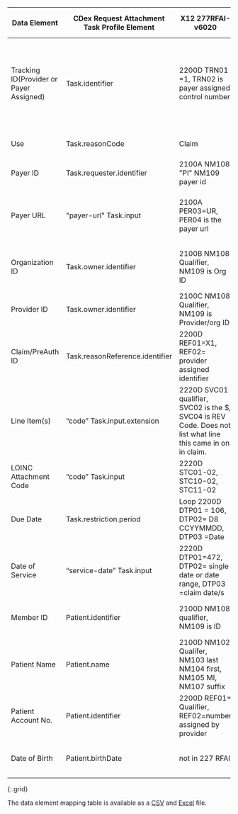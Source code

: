 <!-- requests-277_278.md
*****************************************************************************************************
*                                  WARNING: DO NOT EDIT THIS FILE                                   *
*                                                                                                   *
* This file is generated by csv_to_markdown_tabler.ipynb. Any edits you make to this file will be   *
* overwritten                                                                                       *
* To change the contents of this file, edit input/images/data-element-mapping.csv                     *
*****************************************************************************************************
-->

| Data Element | CDex Request Attachment Task Profile Element | <span class="bg-success" markdown="1">X12 277RFAI-v6020</span><!-- new-content --> | <span class="bg-success" markdown="1">X12n 278 Response-v5010</span><!-- new-content --> | Request Attachments Comments |
|-----|-----|---------------|--------------------|-----------|
| Tracking ID(Provider or Payer Assigned) | Task.identifier | <span class="bg-success" markdown="1">2200D TRN01 =1, TRN02 is payer assigned control number</span><!-- new-content --> | <span class="bg-success" markdown="1">2000E Event level TRN01= 1current or 2 references, TRN02 =Patient event Tracking Number. 2000F Service Level TRN01=1 current and 2 reference, TRN02 = Service level tracking number</span><!-- new-content --> | <span class="bg-success" markdown="1">Payer-assigned tracking/control number</span><!-- new-content --> |
| Use | Task.reasonCode | <span class="bg-success" markdown="1">Claim</span><!-- new-content --> | <span class="bg-success" markdown="1">Prior Auth</span><!-- new-content --> | Choice of "claim" or "preauthorization" |
| Payer ID | Task.requester.identifier | <span class="bg-success" markdown="1">2100A NM108 "PI" NM109 payer id</span><!-- new-content --> | <span class="bg-success" markdown="1">loop 2010A NM108 "PI" NM109 payer id</span><!-- new-content --> | Payer ID |
| Payer URL | "payer-url" Task.input | <span class="bg-success" markdown="1">2100A PER03=UR, PER04 is the payer url</span><!-- new-content --> | <span class="bg-success" markdown="1">loop 2010A PER07 'UR', PER08 is the payer url</span><!-- new-content --> | Payer endpoint where the attachments are submitted using the $submit-operation |
| Organization ID | Task.owner.identifier | <span class="bg-success" markdown="1">2100B NM108 Qualifier, NM109 is Org ID</span><!-- new-content --> | <span class="bg-success" markdown="1">loop 2010B 'NM101 NM102=2, NM109=ID#</span><!-- new-content --> | Organization of provider who submitted claim/prior authorization |
| Provider ID | Task.owner.identifier | <span class="bg-success" markdown="1">2100C NM108 Qualifier, NM109 is Provider/org ID</span><!-- new-content --> | <span class="bg-success" markdown="1">2010EA NM101, NM102=1,NM109=ID#</span><!-- new-content --> | Provider who submitted claim/prior authorization |
| Claim/PreAuth ID | Task.reasonReference.identifier | <span class="bg-success" markdown="1">2200D REF01=X1, REF02= provider assigned identifier</span><!-- new-content --> | <span class="bg-success" markdown="1">2000F Service Level TRN01=1 current and 2 reference, TRN02 = service trace number</span><!-- new-content --> | <span class="bg-success" markdown="1">Provider-assigned claim/prior authorization ID</span><!-- new-content --> |
| Line Item(s) | “code” Task.input.extension | <span class="bg-success" markdown="1">2220D SVC01 qualifier, SVC02 is the $, SVC04 is REV Code. Does not list what line this came in on in claim.</span><!-- new-content --> | <span class="bg-success" markdown="1">Line item level 2000F TRN01=1, TRN02 is Payer Tracking</span><!-- new-content --> | Claim/prior-authorization line item numbers |
| LOINC Attachment Code | “code” Task.input | <span class="bg-success" markdown="1">2220D STC01-02, STC10-02, STC11-02</span><!-- new-content --> | <span class="bg-success" markdown="1">2000E HI or 2000F PWK?</span><!-- new-content --> | LOINC attachment codes |
| Due Date | Task.restriction.period | <span class="bg-success" markdown="1">Loop 2200D DTP01 = 106, DTP02= D8 CCYYMMDD, DTP03 =Date</span><!-- new-content --> | <span class="bg-success" markdown="1">We cannot find a "due date" in the 278 response.</span><!-- new-content --> | Deadline for submitting attachments to Payer |
| Date of Service | “service-date” Task.input | <span class="bg-success" markdown="1">2220D DTP01=472, DTP02= single date or date range, DTP03 =claim date/s</span><!-- new-content --> | <span class="bg-success" markdown="1">2000E event level, 2000F line level DTP 01=742, 02=format, 03=date</span><!-- new-content --> | Date of service for claim/prior authorization |
| Member ID | Patient.identifier | <span class="bg-success" markdown="1">2100D NM108 qualifier, NM109 is ID</span><!-- new-content --> | <span class="bg-success" markdown="1">2010C NM1 Segment element 08 is the Qualifier and NM109 is the actual ID.</span><!-- new-content --> | Payer assigned patient identifier |
| Patient Name | Patient.name | <span class="bg-success" markdown="1">2100D NM102 Qualifer, NM103 last NM104 first, NM105 MI, NM107 suffix</span><!-- new-content --> | <span class="bg-success" markdown="1">2010C NM1 Segment element 03 is the last name, 04 is first, qualifier is NM101.</span><!-- new-content --> | Patient demographic information for patient matching |
| Patient Account No. | Patient.identifier | <span class="bg-success" markdown="1">2200D REF01= Qualifier, REF02=number assigned by provider</span><!-- new-content --> | <span class="bg-success" markdown="1">loop 2010C REF "EJ" REF02 "#"</span><!-- new-content --> | <span class="bg-success" markdown="1">Patient Account Number is a provider-assigned identifier</span><!-- new-content --> |
| Date of Birth | Patient.birthDate | <span class="bg-success" markdown="1">not in 227 RFAI</span><!-- new-content --> | <span class="bg-success" markdown="1">2010C Loop DMG01 is the qualifier and DMG02 is actual date of birth</span><!-- new-content --> | Patient demographic information for patient matching |
{:.grid}

The data element mapping table is available as a [CSV](data-element-mapping.csv) and [Excel](data-element-mapping.xlsx) file.